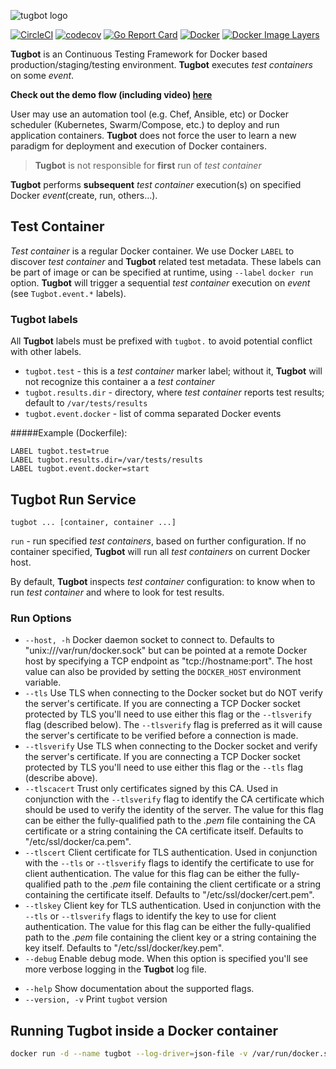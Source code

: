 ![tugbot logo](https://hpe-tugbot.github.io/images/Tugbot_green.png "tugbot logo")


[![CircleCI](https://circleci.com/gh/gaia-docker/tugbot.svg?style=shield)](https://circleci.com/gh/gaia-docker/tugbot)
[![codecov](https://codecov.io/gh/gaia-docker/tugbot/branch/master/graph/badge.svg)](https://codecov.io/gh/gaia-docker/tugbot)
[![Go Report Card](https://goreportcard.com/badge/github.com/gaia-docker/tugbot)](https://goreportcard.com/report/github.com/gaia-docker/tugbot)
[![Docker](https://img.shields.io/docker/pulls/gaiadocker/tugbot.svg)](https://hub.docker.com/r/gaiadocker/tugbot/)
[![Docker Image Layers](https://imagelayers.io/badge/gaiadocker/tugbot:latest.svg)](https://imagelayers.io/?images=gaiadocker/tugbot:latest 'Get your own badge on imagelayers.io')

**Tugbot** is an Continuous Testing Framework for Docker based production/staging/testing environment. **Tugbot** executes *test containers* on some *event*.

**Check out the demo flow (including video) [here](https://github.com/gaia-docker/example-voting-app/blob/master/DEMO-FLOW.md)**

User may use an automation tool (e.g. Chef, Ansible, etc) or Docker scheduler (Kubernetes, Swarm/Compose, etc.) to deploy and run application containers. **Tugbot** does not force the user to learn a new paradigm for deployment and execution of Docker containers. 

> **Tugbot** is not responsible for **first** run of *test container*

**Tugbot** performs **subsequent** *test container* execution(s) on specified Docker *event*(create, run, others...).

## Test Container

*Test container* is a regular Docker container. We use Docker `LABEL` to discover *test container* and **Tugbot** related test metadata. These labels can be part of image or can be specified at runtime, using `--label` `docker run` option.
**Tugbot** will trigger a sequential *test container* execution on *event* (see `Tugbot.event.*` labels).

### Tugbot labels

All **Tugbot** labels must be prefixed with `tugbot.` to avoid potential conflict with other labels.

- `tugbot.test` - this is a *test container* marker label; without it, **Tugbot** will not recognize this container a a *test container*
- `tugbot.results.dir` - directory, where *test container* reports test results; default to `/var/tests/results`
- `tugbot.event.docker` - list of comma separated Docker events

#####Example (Dockerfile):
```
LABEL tugbot.test=true
LABEL tugbot.results.dir=/var/tests/results
LABEL tugbot.event.docker=start
```

## Tugbot Run Service

```
tugbot ... [container, container ...]
```

`run` - run specified *test containers*, based on further configuration. If no container specified, **Tugbot** will run all *test containers* on current Docker host.

By default, **Tugbot** inspects *test container* configuration: to know when to run *test container* and where to look for test results.

### Run Options

- `--host, -h`             Docker daemon socket to connect to. Defaults to "unix:///var/run/docker.sock" but can be pointed at a remote Docker host by specifying a TCP endpoint as "tcp://hostname:port". The host value can also be provided by setting the `DOCKER_HOST` environment variable.
- `--tls`                  Use TLS when connecting to the Docker socket but do NOT verify the server's certificate. If you are connecting a TCP Docker socket protected by TLS you'll need to use either this flag or the `--tlsverify` flag (described below). The `--tlsverify` flag is preferred as it will cause the server's certificate to be verified before a connection is made.
- `--tlsverify`            Use TLS when connecting to the Docker socket and verify the server's certificate. If you are connecting a TCP Docker socket protected by TLS you'll need to use either this flag or the `--tls` flag (describe above).
- `--tlscacert`            Trust only certificates signed by this CA. Used in conjunction with the `--tlsverify` flag to identify the CA certificate which should be used to verify the identity of the server. The value for this flag can be either the fully-qualified path to the *.pem* file containing the CA certificate or a string containing the CA certificate itself. Defaults to "/etc/ssl/docker/ca.pem".
- `--tlscert`              Client certificate for TLS authentication. Used in conjunction with the `--tls` or `--tlsverify` flags to identify the certificate to use for client authentication. The value for this flag can be either the fully-qualified path to the *.pem* file containing the client certificate or a string containing the certificate itself. Defaults to "/etc/ssl/docker/cert.pem".
- `--tlskey`               Client key for TLS authentication. Used in conjunction with the `--tls` or `--tlsverify` flags to identify the key to use for client authentication. The value for this flag can be either the fully-qualified path to the *.pem* file containing the client key or a string containing the key itself. Defaults to "/etc/ssl/docker/key.pem".
- `--debug`                Enable debug mode. When this option is specified you'll see more verbose logging in the **Tugbot** log file.
* `--help`                 Show documentation about the supported flags.
* `--version, -v`          Print `tugbot` version

## Running Tugbot inside a Docker container

```bash
docker run -d --name tugbot --log-driver=json-file -v /var/run/docker.sock:/var/run/docker.sock gaiadocker/tugbot
```
